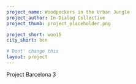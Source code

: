 ```yaml
---
project_name: Woodpeckers in the Urban Jungle
project_author: In-Dialog Collective
project_thumb: project_placeholder.png

project_short: woo15
city_short: bcn

# Dont' change this
layout: project
---
```


Project Barcelona 3
